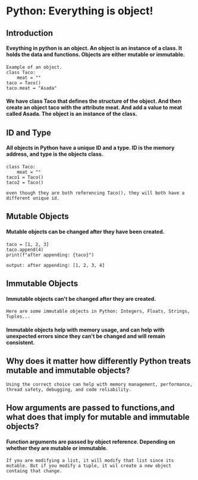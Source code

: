 
# Python: Everything is object!

## Introduction
####     Eveything in python is an object. An object is an instance of a class. It holds the data and functions. Objects are either mutable or immutable.
    Example of an object.
    class Taco:
        meat = ""
    taco = Taco()
    taco.meat = "Asada"
#### We have class Taco that defines the structure of the object. And then create an object taco with the attribute meat. And add a value to meat called Asada. The object is an instance of the class.

## ID and Type
#### All objects in Python have a unique ID and a type. ID is the memory address, and type is the objects class.
    class Taco:
        meat = ""
    taco1 = Taco()
    taco2 = Taco()

    even though they are both referencing Taco(), they will both have a different unique id.

## Mutable Objects
#### Mutable objects can be changed after they have been created.
    taco = [1, 2, 3]
    taco.append(4)
    print(f"after appending: {taco}")

    output: after appending: [1, 2, 3, 4]

## Immutable Objects
#### Immutable objects can't be changed after they are created.
    Here are some immutable objects in Python: Integers, Floats, Strings, Tuples...
#### Immutable objects help with memory usage, and can help with unexpected errors since they can't be changed and will remain consistent.

## Why does it matter how differently Python treats mutable and immutable objects?
    Using the correct choice can help with memory management, performance, thread safety, debugging, and code reliability.

## How arguments are passed to functions,and what does that imply for mutable and immutable objects?
#### Function arguments are passed by object reference. Depending on whether they are mutable or immutable.
    If you are modifying a list, it will modify that list since its mutable. But if you modify a tuple, it wil create a new object containg that change.
